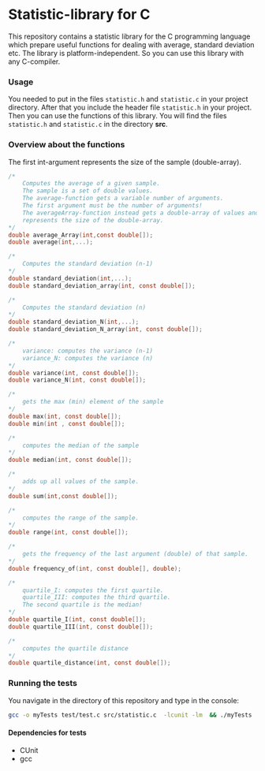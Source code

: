 # Statistic-library for C

This repository contains a statistic library for the C programming language which prepare useful functions for dealing with average, standard deviation etc.   The library is platform-independent. So you can use this library with any C-compiler.  

### Usage

You needed to put in the files ```statistic.h``` and ```statistic.c``` in your project directory. After that you include the header file ```statistic.h```
in your project. Then you can use the functions of this library. You will find the files ```statistic.h``` and ```statistic.c``` in the directory **src**.  

### Overview about the functions

The first int-argument represents the size of the sample (double-array).  

```c
/*
    Computes the average of a given sample.
    The sample is a set of double values.
    The average-function gets a variable number of arguments. 
    The first argument must be the number of arguments!
    The averageArray-function instead gets a double-array of values and a int-number that
    represents the size of the double-array.
*/
double average_Array(int,const double[]);
double average(int,...);
```  

```c
/* 
    Computes the standard deviation (n-1)
*/
double standard_deviation(int,...);
double standard_deviation_array(int, const double[]);

/*
    Computes the standard deviation (n)
*/
double standard_deviation_N(int,...);
double standard_deviation_N_array(int, const double[]);
```  

```c
/*
    variance: computes the variance (n-1)
    variance_N: computes the variance (n)
*/
double variance(int, const double[]);
double variance_N(int, const double[]);
```  

```c
/*
    gets the max (min) element of the sample 
*/
double max(int, const double[]);
double min(int , const double[]);
```  

```c
/*
    computes the median of the sample
*/
double median(int, const double[]);
```  

```c
/*
    adds up all values of the sample.
*/
double sum(int,const double[]);
```  

```c
/* 
    computes the range of the sample.
*/
double range(int, const double[]);
```  

```c
/*
    gets the frequency of the last argument (double) of that sample.
*/
double frequency_of(int, const double[], double);
```  

```c
/* 
    quartile_I: computes the first quartile.
    quartile_III: computes the third quartile.
    The second quartile is the median!
*/
double quartile_I(int, const double[]);
double quartile_III(int, const double[]);
```  

```c
/*
    computes the quartile distance
*/
double quartile_distance(int, const double[]);
```  


### Running the tests

You navigate in the directory of this repository and type in the console:  

```bash
gcc -o myTests test/test.c src/statistic.c  -lcunit -lm  && ./myTests
```

#### Dependencies for tests  

* CUnit 
* gcc


